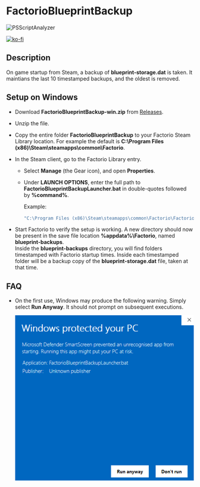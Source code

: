 # FactorioBlueprintBackup

![PSScriptAnalyzer](https://github.com/TrisBits/FactorioBlueprintBackup/actions/workflows/powershell-analyze.yml/badge.svg?branch=main)

[![ko-fi](https://ko-fi.com/img/githubbutton_sm.svg)](https://ko-fi.com/K3K115GNK4)

## Description

On game startup from Steam, a backup of **blueprint-storage.dat** is taken.  It maintians the last 10 timestamped backups, and the oldest is removed.

## Setup on Windows

- Download **FactorioBlueprintBackup-win.zip** from [Releases](https://github.com/TrisBits/FactorioBlueprintBackup/releases).
- Unzip the file.
- Copy the entire folder **FactorioBlueprintBackup** to your Factorio Steam Library location.  For example the default is **C:\Program Files (x86)\Steam\steamapps\common\Factorio**.
- In the Steam client, go to the Factorio Library entry.
  - Select **Manage** (the Gear icon), and open **Properties**.
  - Under **LAUNCH OPTIONS**, enter the full path to **FactorioBlueprintBackupLauncher.bat** in double-quotes followed by **%command%**.

    Example:

    ```bash
    "C:\Program Files (x86)\Steam\steamapps\common\Factorio\FactorioBlueprintBackup\FactorioBlueprintBackupLauncher.bat" %command%
    ```

- Start Factorio to verify the setup is working. A new directory should now be present in the save file location **%appdata%\Factorio**, named **blueprint-backups**. <br>
  Inside the **blueprint-backups** directory, you will find folders timestamped with Factorio startup times.  Inside each timestamped folder will be a backup copy of the **blueprint-storage.dat** file, taken at that time.

## FAQ

- On the first use, Windows may produce the following warning.  Simply select **Run Anyway**.  It should not prompt on subsequent executions.

  ![Windows Warning](./images/RunAnyway.png)

